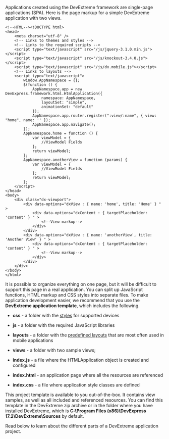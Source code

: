 Applications created using the DevExtreme framework are single-page applications (SPA). Here is the page markup for a simple DevExtreme application with two views.

    <!--HTML--><!DOCTYPE html>
    <head>
        <meta charset="utf-8" />
        <!-- Links to themes and styles -->
        <!-- Links to the required scripts -->
        <script type="text/javascript" src="/js/jquery-3.1.0.min.js"></script>
        <script type="text/javascript" src="/js/knockout-3.4.0.js"></script>
        <script type="text/javascript" src="/js/dx.mobile.js"></script>
        <!-- Links to layouts -->   
        <script type="text/javascript">
            window.AppNamespace = {};
            $(function () {       
                AppNamespace.app = new DevExpress.framework.html.HtmlApplication({
                    namespace: AppNamespace,
                    layoutSet: "simple",
                    animationSet: "default"
                });
                AppNamespace.app.router.register(":view/:name", { view: "home", name: '' });
                AppNamespace.app.navigate();
            });
            AppNamespace.home = function () {
                var viewModel = {
                    //ViewModel Fields
                };
                return viewModel;
            };
            AppNamespace.anotherView = function (params) {
                var viewModel = {
                    //ViewModel Fields
                };
                return viewModel;
            };
        </script>
    </head>
    <body>
        <div class="dx-viewport">
            <div data-options="dxView : { name: 'home', title: 'Home' } " >
                <div data-options="dxContent : { targetPlaceholder: 'content' } " >
                    <!--View markup-->
                </div>
            </div>
            <div data-options="dxView : { name: 'anotherView', title: 'Another View' } " >
                <div data-options="dxContent : { targetPlaceholder: 'content' } " >
                    <!--View markup-->
                </div>
            </div>
        </div>
    </body>
    </html>

It is possible to organize everything on one page, but it will be difficult to support this page in a real application. You can split up JavaScript functions, HTML markup and CSS styles into separate files. To make application development easier, we recommend that you use the **DevExtreme application template**, which includes the following.

- **css** - a folder with the [styles](/concepts/60%20Themes/10%20Predefined%20Themes '/Documentation/Guide/Themes/Predefined_Themes/') for supported devices

- **js** - a folder with the required JavaScript libraries

- **layouts** - a folder with the [predefined layouts](/concepts/40%20SPA%20Framework/13%20Built-in%20Layouts '/Documentation/Guide/SPA_Framework/Built-in_Layouts/') that are most often used in mobile applications

- **views** - a folder with two sample views;

- **index.js** - a file where the HTMLApplication object is created and configured

- **index.html** - an application page where all the resources are referenced

- **index.css** - a file where application style classes are defined

This project template is available to you out-of-the-box. It contains view samples, as well as all included and referenced resources. You can find this template in the DevExtreme zip archive or in the folder where you have installed DevExtreme, which is **C:\Program Files (x86)\DevExpress 17.2\DevExtreme\Sources** by default.

Read below to learn about the different parts of a DevExtreme application project.

